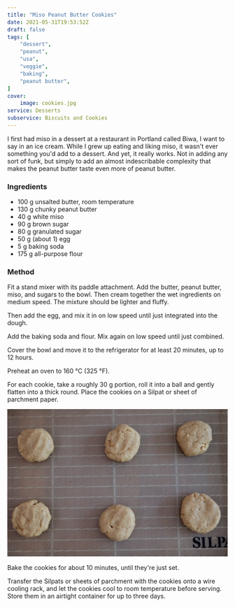 ```yaml
---
title: "Miso Peanut Butter Cookies"
date: 2021-05-31T19:53:52Z
draft: false
tags: [
    "dessert",
    "peanut",
    "usa",
    "veggie",
    "baking",
    "peanut butter",
]
cover:
    image: cookies.jpg
service: Desserts
subservice: Biscuits and Cookies
---
```


I first had miso in a dessert at a restaurant in Portland called Biwa, I want to say in an ice cream. While I grew up eating and liking miso, it wasn't ever something you'd add to a dessert. And yet, it really works. Not in adding any sort of funk, but simply to add an almost indescribable complexity that makes the peanut butter taste even more of peanut butter.

### Ingredients

* 100 g unsalted butter, room temperature
* 130 g chunky peanut butter
* 40 g white miso
* 90 g brown sugar
* 80 g granulated sugar
* 50 g (about 1) egg
* 5 g baking soda
* 175 g all-purpose flour

### Method

Fit a stand mixer with its paddle attachment. Add the butter, peanut butter, miso, and sugars to the bowl. Then cream together the wet ingredients on medium speed. The mixture should be lighter and fluffy.

Then add the egg, and mix it in on low speed until just integrated into the dough.

Add the baking soda and flour. Mix again on low speed until just combined.

Cover the bowl and move it to the refrigerator for at least 20 minutes, up to 12 hours.

Preheat an oven to 160 °C (325 °F).

For each cookie, take a roughly 30 g portion, roll it into a ball and gently flatten into a thick round. Place the cookies on a Silpat or sheet of parchment paper.

![Cookies on a Silpat ready to go in the oven](ready.jpg)

Bake the cookies for about 10 minutes, until they're just set.

Transfer the Silpats or sheets of parchment with the cookies onto a wire cooling rack, and let the cookies cool to room temperature before serving. Store them in an airtight container for up to three days.